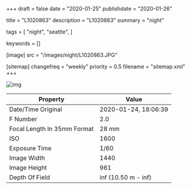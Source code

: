 +++
draft = false
date = "2020-01-25"
publishdate = "2020-01-26"

title = "L1020863"
description = "L1020863"
summary = "night"

tags = [
    "night",
    "seattle",
]

keywords = []

[image]
    src = "/images/night/L1020863.JPG"

[sitemap]
    changefreq = "weekly"
    priority = 0.5
    filename = "sitemap.xml"
+++


![img](/images/night/L1020863.JPG)

Property | Value
---------|------
Date/Time Original              | 2020-01-24, 18:06:39
F Number                        | 2.0
Focal Length In 35mm Format     | 28 mm
ISO                             | 1600
Exposure Time                   | 1/60
Image Width                     | 1440
Image Height                    | 961
Depth Of Field                  | inf (10.50 m - inf)
